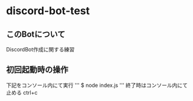 # discord-bot-test


## このBotについて
DiscordBot作成に関する練習

## 初回起動時の操作
下記をコンソール内にて実行
'''
$ node index.js
'''
終了時はコンソール内にて止める ctrl+c